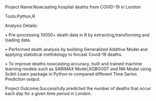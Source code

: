  Project Name:Nowcasting hospital deaths from  COVID-19 in London

 Tools:Python,R

Analysis Details:

• Pre-processing 10000+ death data in R by extracting,transforming and loading data.

• Performed death analysis by building Generalized Additive Model and applying statistical methdology to forcast Covid-19 deaths.

• To improve deaths nowcasting accuracy, built and trained machine learning models such as SARIMAX Model,XGBOOST and NN Model using
Scikit-Learn package in Python to compared different Time Series Prediction output.
 
 Project Outcome:Successfully predicted the number of deaths that occur each day for a given time period in London.
